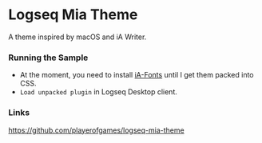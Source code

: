 # Logseq Mia Theme

A theme inspired by macOS and iA Writer.

### Running the Sample

- At the moment, you need to install  [iA-Fonts](https://github.com/iaolo/iA-Fonts) until I get them packed into CSS.  
- `Load unpacked plugin` in Logseq Desktop client.

### Links

https://github.com/playerofgames/logseq-mia-theme
